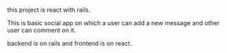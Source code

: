 this project is react with rails.

This is basic social app on which a user can add a new message and other user can comment on it.

backend is on rails and frontend is on react.

